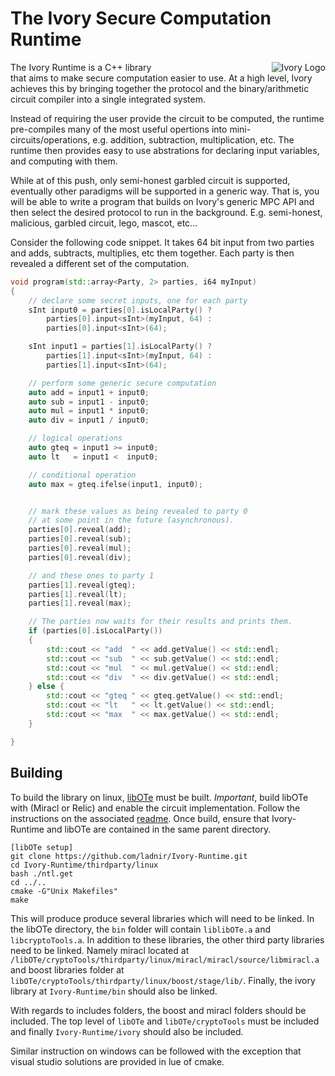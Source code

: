 # The Ivory Secure Computation Runtime




<div style="float:right;width:50%;" align="left">
    <img  align="right" src="icon.jpg" alt="Ivory Logo">
</div>


The Ivory Runtime is a C++ library that aims to make secure computation easier to use. At a high level, Ivory achieves this by bringing together the protocol and the binary/arithmetic circuit compiler into a single integrated system. 

Instead of requiring the user provide the circuit to be computed, the runtime pre-compiles many of the most useful opertions into mini-circuits/operations, e.g. addition, subtraction, multiplication, etc. The runtime then provides easy to use abstrations for declaring input variables, and computing with them. 

While at of this push, only semi-honest garbled circuit is supported, eventually other paradigms will be supported in a generic way. That is, you will be able to write a program that builds on Ivory's generic MPC API and then select the desired protocol to run in the background. E.g. semi-honest, malicious, garbled circuit, lego, mascot, etc...

Consider the following code snippet. It takes 64 bit input from two parties and adds, subtracts, multiplies, etc them together. Each party is then revealed a different set of the computation.

```c++
void program(std::array<Party, 2> parties, i64 myInput)
{
    // declare some secret inputs, one for each party
    sInt input0 = parties[0].isLocalParty() ?
        parties[0].input<sInt>(myInput, 64) :
        parties[0].input<sInt>(64);

    sInt input1 = parties[1].isLocalParty() ?
        parties[1].input<sInt>(myInput, 64) :
        parties[1].input<sInt>(64);

    // perform some generic secure computation 
    auto add = input1 + input0;
    auto sub = input1 - input0;
    auto mul = input1 * input0;
    auto div = input1 / input0;

    // logical operations
    auto gteq = input1 >= input0;
    auto lt   = input1 <  input0;

    // conditional operation
    auto max = gteq.ifelse(input1, input0);


    // mark these values as being revealed to party 0
    // at some point in the future (asynchronous).
    parties[0].reveal(add);
    parties[0].reveal(sub);
    parties[0].reveal(mul);
    parties[0].reveal(div);

    // and these ones to party 1
    parties[1].reveal(gteq);
    parties[1].reveal(lt);
    parties[1].reveal(max);

    // The parties now waits for their results and prints them.
    if (parties[0].isLocalParty()) 
    {
        std::cout << "add  " << add.getValue() << std::endl;
        std::cout << "sub  " << sub.getValue() << std::endl;
        std::cout << "mul  " << mul.getValue() << std::endl;
        std::cout << "div  " << div.getValue() << std::endl;
    } else {
        std::cout << "gteq " << gteq.getValue() << std::endl;
        std::cout << "lt   " << lt.getValue() << std::endl;
        std::cout << "max  " << max.getValue() << std::endl;
    }

}
```



## Building

To build the library on linux, [libOTe](https://github.com/osu-crypto/libOTe) must be built.  *Important*, build libOTe with (Miracl or Relic) and enable the circuit implementation. Follow the instructions on the associated [readme](https://github.com/osu-crypto/libOTe).  Once build, ensure that Ivory-Runtime and libOTe are contained in the same parent directory.
```
[libOTe setup]
git clone https://github.com/ladnir/Ivory-Runtime.git
cd Ivory-Runtime/thirdparty/linux
bash ./ntl.get
cd ../..
cmake -G"Unix Makefiles"
make
```


This will produce produce several libraries which will need to be linked. In the libOTe directory, the `bin` folder will contain `liblibOTe.a` and `libcryptoTools.a`. In addition to these libraries, the other third party libraries need to be linked. Namely miracl located at `/libOTe/cryptoTools/thirdparty/linux/miracl/miracl/source/libmiracl.a` and boost libraries folder at `libOTe/cryptoTools/thirdparty/linux/boost/stage/lib/`. Finally, the ivory library at `Ivory-Runtime/bin` should also be linked. 

With regards to includes folders, the boost and miracl folders should be included. The  top level of `libOTe` and `libOTe/cryptoTools` must be included and finally `Ivory-Runtime/ivory` should also be included.


Similar instruction on windows can be followed with the exception that visual studio solutions are provided in lue of cmake.
